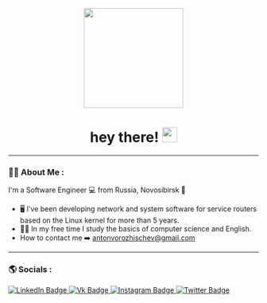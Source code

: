 
<div id="header" align="center">
  <img src="https://media.giphy.com/media/zhYSVCirREeIZtONCI/giphy.gif" width="200"/>
<h1>
  hey there!
  <img src="https://media.giphy.com/media/hvRJCLFzcasrR4ia7z/giphy.gif" width="30px" "/>
</h1>
</div>

---
### :man_technologist: About Me :
I'm a Software Engineer :computer: from Russia, Novosibirsk :round_pushpin:
- :desktop_computer:  I've been developing network and system software for service routers based on the Linux kernel for more than 5 years.
- :man_student: In my free time I study the basics of computer science and English.
- How to contact me :arrow_right: antonvorozhischev@gmail.com
---

### :earth_americas:  Socials :
<div id="socials">
  <a href="https://www.linkedin.com/in/antonvrzv">
    <img src="https://img.shields.io/badge/LinkedIn-blue?style=for-the-badge&logo=linkedin&logoColor=white" alt="LinkedIn Badge"/>
  </a>
  <a href="https://vk.com/the_sky_isnot_limit">
    <img src="https://img.shields.io/badge/VK-gray?style=for-the-badge&logo=vk&logoColor=white" alt="Vk Badge"/>
  </a>
  <a href="your-twitter-URL">
    <img src="https://img.shields.io/badge/Instagram-purple?style=for-the-badge&logo=instagram&logoColor=red" alt="Instagram Badge"/>
  </a>
  <a href="https://t.me/antonvrzv">
    <img src="https://img.shields.io/badge/Telegram-blue?style=for-the-badge&logo=telegram&logoColor=white" alt="Twitter Badge"/>
  </a>
</div>


